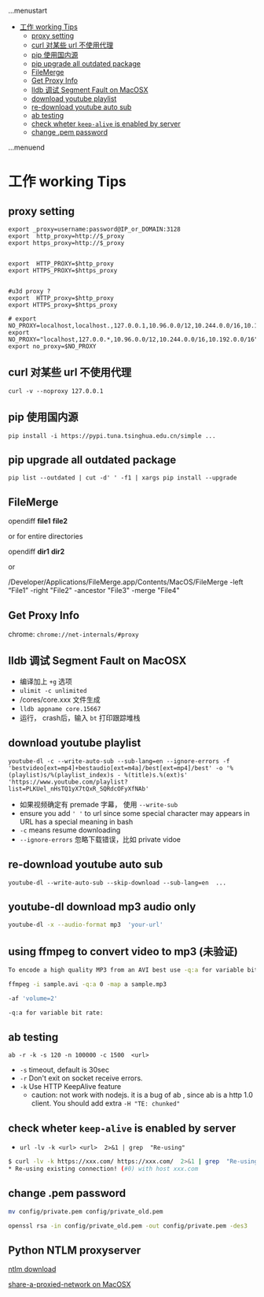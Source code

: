...menustart

 - [工作 working Tips](#5e36152a2ca8486c6434db9265f0a638)
     - [proxy setting](#264bb46a005f7dc5d0e7195296f1d501)
     - [curl 对某些 url 不使用代理](#b679a9a1692cc49ba9e914809bbe4f66)
     - [pip 使用国内源](#2dea1f148fc0810bfd87d46579674f7e)
     - [pip upgrade all outdated package](#1bca9692962e3deeda270ab8db1b80f2)
     - [FileMerge](#19a991a87a69e4435918f98d2ffc8421)
     - [Get Proxy Info](#ca07600a3602fddc156831a6716fae12)
     - [lldb 调试 Segment Fault on MacOSX](#93bc8417f2018ae4424cbad9060081fa)
     - [download youtube playlist](#dd3177fffb44df0088f08893f1e8b000)
     - [re-download youtube auto sub](#a86e10fc913cd54076f6a27289d1d713)
     - [ab testing](#ac1edf8d7497b1d5b6039ad9656cdeee)
     - [check wheter `keep-alive` is  enabled by server](#e06944207d65338bc4b5d43aef44aef4)
     - [change .pem password](#60a277f978363c21b4ced8cb1ea9c06f)

...menuend


<h2 id="5e36152a2ca8486c6434db9265f0a638"></h2>


# 工作 working Tips

<h2 id="264bb46a005f7dc5d0e7195296f1d501"></h2>


## proxy setting

```
export _proxy=username:password@IP_or_DOMAIN:3128
export  http_proxy=http://$_proxy
export https_proxy=http://$_proxy


export  HTTP_PROXY=$http_proxy
export HTTPS_PROXY=$https_proxy


#u3d proxy ?
export  HTTP_proxy=$http_proxy
export HTTPS_proxy=$https_proxy

# export NO_PROXY=localhost,localhost.,127.0.0.1,10.96.0.0/12,10.244.0.0/16,10.192.0.0/16
export NO_PROXY="localhost,127.0.0.*,10.96.0.0/12,10.244.0.0/16,10.192.0.0/16"
export no_proxy=$NO_PROXY
```

<h2 id="b679a9a1692cc49ba9e914809bbe4f66"></h2>


## curl 对某些 url 不使用代理

```
curl -v --noproxy 127.0.0.1
```

<h2 id="2dea1f148fc0810bfd87d46579674f7e"></h2>


## pip 使用国内源

```
pip install -i https://pypi.tuna.tsinghua.edu.cn/simple ... 
```

<h2 id="1bca9692962e3deeda270ab8db1b80f2"></h2>


## pip upgrade all outdated package

```
pip list --outdated | cut -d' ' -f1 | xargs pip install --upgrade
```

<h2 id="19a991a87a69e4435918f98d2ffc8421"></h2>


## FileMerge

opendiff **file1** **file2**

or for entire directories

opendiff **dir1** **dir2**

or 

/Developer/Applications/FileMerge.app/Contents/MacOS/FileMerge -left “File1” -right "File2" -ancestor "File3" -merge "File4"



<h2 id="ca07600a3602fddc156831a6716fae12"></h2>


## Get Proxy Info

chrome: `chrome://net-internals/#proxy`


<h2 id="93bc8417f2018ae4424cbad9060081fa"></h2>


## lldb 调试 Segment Fault on MacOSX
 
 - 编译加上 `+g` 选项
 - `ulimit -c unlimited`
 - /cores/core.xxx 文件生成
 - `lldb appname core.15667`
 - 运行， crash后，输入 `bt` 打印跟踪堆栈


<h2 id="dd3177fffb44df0088f08893f1e8b000"></h2>


## download youtube playlist


```
youtube-dl -c --write-auto-sub --sub-lang=en --ignore-errors -f 'bestvideo[ext=mp4]+bestaudio[ext=m4a]/best[ext=mp4]/best' -o '%(playlist)s/%(playlist_index)s - %(title)s.%(ext)s' 'https://www.youtube.com/playlist?list=PLKUel_nHsTQ1yX7tQxR_SQRdcOFyXfNAb'
```

 - 如果视频确定有 premade 字幕， 使用  `--write-sub`
 - ensure you add `' '` to url since some special character may appears in URL has a special meaning in bash
 - `-c` means resume downloading 
 - `--ignore-errors` 忽略下载错误，比如 private vidoe

<h2 id="a86e10fc913cd54076f6a27289d1d713"></h2>


## re-download youtube auto sub

```
youtube-dl --write-auto-sub --skip-download --sub-lang=en  ...
```

## youtube-dl download mp3 audio only

```bash
youtube-dl -x --audio-format mp3  'your-url'
```

## using ffmpeg to convert video to mp3 (未验证)

```bash
To encode a high quality MP3 from an AVI best use -q:a for variable bit rate:

ffmpeg -i sample.avi -q:a 0 -map a sample.mp3

-af 'volume=2'

-q:a for variable bit rate:
```
 
<h2 id="ac1edf8d7497b1d5b6039ad9656cdeee"></h2>


## ab testing 

```
ab -r -k -s 120 -n 100000 -c 1500  <url>
```

 - `-s`  timeout, default is 30sec
 - `-r`  Don't exit on socket receive errors.
 - `-k`  Use HTTP KeepAlive feature
    - caution: not work with nodejs. it is a bug of ab , since ab is a http 1.0 client. You should add extra `-H "TE: chunked"`

<h2 id="e06944207d65338bc4b5d43aef44aef4"></h2>


## check wheter `keep-alive` is  enabled by server

- `url -lv -k <url> <url>  2>&1 | grep  "Re-using" `

```bash
$ curl -lv -k https://xxx.com/ https://xxx.com/  2>&1 | grep  "Re-using"
* Re-using existing connection! (#0) with host xxx.com
```

<h2 id="60a277f978363c21b4ced8cb1ea9c06f"></h2>


## change .pem password

```bash
mv config/private.pem config/private_old.pem

openssl rsa -in config/private_old.pem -out config/private.pem -des3
```

## Python NTLM proxyserver

[ntlm download](http://ntlmaps.sourceforge.net/)

[share-a-proxied-network on MacOSX](https://www.jeffgeerling.com/articles/computing/2010/share-a-proxied-network)




